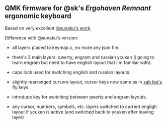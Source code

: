 ## QMK firmware for @sk's *Ergohaven Remnant* ergonomic keyboard

Based on very excellent [@sunaku's work](https://sunaku.github.io/ergohaven-remnant-keyboard.html).

Difference with @sunaku's version:

- all layers placed to keymap.c, no more any json file.

- there's 3 main layers: qwerty, engram and russian ycuken (i going to learn
  engram but need to have english layout that i'm familiar with).

- caps lock used for switching english and russian layouts.

- slightly rearranged cursors layout, cursor keys now same as in [xah
  lee's](http://xahlee.info/emacs/misc/xah-fly-keys.html) fly keys.

- introduce key for switching between qwerty and engram layouts.

- any cursor, numbers, symbols, etc. layers switched to current engligh layout
  if ycuken is active (and switched back to ycuken after leaving layer)
